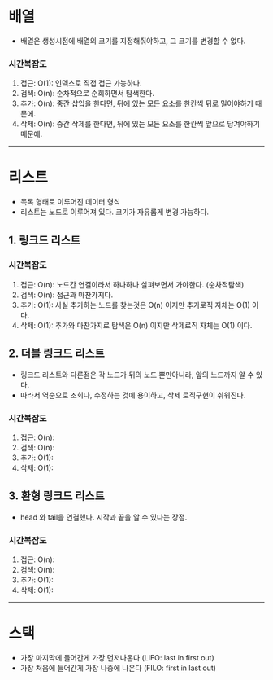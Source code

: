 # 배열
- 배열은 생성시점에 배열의 크기를 지정해줘야하고, 그 크기를 변경할 수 없다.

### 시간복잡도
1. 접근: O(1): 인덱스로 직접 접근 가능하다.
2. 검색: O(n): 순차적으로 순회하면서 탐색한다.
3. 추가: O(n): 중간 삽입을 한다면, 뒤에 있는 모든 요소를 한칸씩 뒤로 밀어야하기 때문에.
4. 삭제: O(n): 중간 삭제를 한다면, 뒤에 있는 모든 요소를 한칸씩 앞으로 당겨야하기 때문에.

***
# 리스트
- 목록 형태로 이루어진 데이터 형식 
- 리스트는 노드로 이루어져 있다. 크기가 자유롭게 변경 가능하다.

## 1. 링크드 리스트

### 시간복잡도
1. 접근: O(n): 노드간 연결이라서 하나하나 살펴보면서 가야한다. (순차적탐색)
2. 검색: O(n): 접근과 마찬가지다.
3. 추가: O(1): 사실 추가하는 노드를 찾는것은 O(n) 이지만 추가로직 자체는 O(1) 이다.
4. 삭제: O(1): 추가와 마찬가지로 탐색은 O(n) 이지만 삭제로직 자체는 O(1) 이다.

## 2. 더블 링크드 리스트
- 링크드 리스트와 다른점은 각 노드가 뒤의 노드 뿐만아니라, 앞의 노드까지 알 수 있다.
- 따라서 역순으로 조회나, 수정하는 것에 용이하고, 삭제 로직구현이 쉬워진다.

### 시간복잡도
1. 접근: O(n): 
2. 검색: O(n): 
3. 추가: O(1): 
4. 삭제: O(1): 

## 3. 환형 링크드 리스트
- head 와 tail을 연결했다. 시작과 끝을 알 수 있다는 장점.

### 시간복잡도
1. 접근: O(n):
2. 검색: O(n):
3. 추가: O(1):
4. 삭제: O(1): 

***
# 스택
- 가장 마지막에 들어간게 가장 먼저나온다 (LIFO: last in first out)
- 가장 처음에 들어간게 가장 나중에 나온다 (FILO: first in last out)